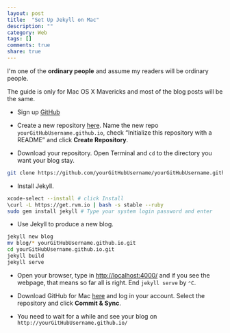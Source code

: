 ```yaml
---
layout: post
title:  "Set Up Jekyll on Mac"
description: ""
category: Web
tags: []
comments: true
share: true
---
```


<!--more-->

I'm one of the **ordinary people** and assume my readers will be ordinary people.

The guide is only for Mac OS X Mavericks and most of the blog posts will be the same.

- Sign up [GitHub](https://github.com/join)

- Create a new repository [here](https://github.com/new). Name the new repo `yourGitHubUsername.github.io`, check “Initialize this repository with a README” and click **Create Repository**.

- Download your repository. Open Terminal and `cd` to the directory you want your blog stay.

~~~ bash
git clone https://github.com/yourGitHubUsername/yourGitHubUsername.github.io.git
~~~

- Install Jekyll.

~~~ bash
xcode-select --install # click Install
\curl -L https://get.rvm.io | bash -s stable --ruby
sudo gem install jekyll # Type your system login password and enter
~~~

- Use Jekyll to produce a new blog.

~~~ bash
jekyll new blog
mv blog/* yourGitHubUsername.github.io.git
cd yourGitHubUsername.github.io.git
jekyll build
jekyll serve
~~~

- Open your browser, type in <http://localhost:4000/> and if you see the webpage, that means so far all is right. End `jekyll serve` by `⌃C`.

- Download GitHub for Mac [here](https://mac.github.com/) and log in your account. Select the repository and click **Commit & Sync**.

- You need to wait for a while and see your blog on `http://yourGitHubUsername.github.io/`
